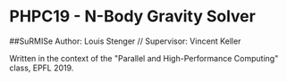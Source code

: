 # PHPC19 - N-Body Gravity Solver
##SuRMISe
Author: Louis Stenger
//
Supervisor: Vincent Keller

Written in the context of the "Parallel and High-Performance Computing" class,
EPFL 2019.
